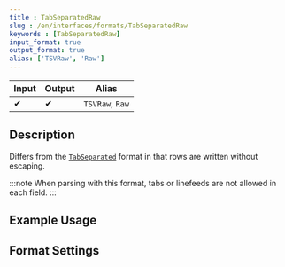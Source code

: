 ```yaml
---
title : TabSeparatedRaw
slug : /en/interfaces/formats/TabSeparatedRaw
keywords : [TabSeparatedRaw]
input_format: true
output_format: true
alias: ['TSVRaw', 'Raw']
---
```


| Input | Output | Alias           |
|-------|--------|-----------------|
| ✔     | ✔      | `TSVRaw`, `Raw` |

## Description

Differs from the [`TabSeparated`](/en/interfaces/formats/TabSeparated) format in that rows are written without escaping.

:::note
When parsing with this format, tabs or linefeeds are not allowed in each field.
:::

## Example Usage

## Format Settings

